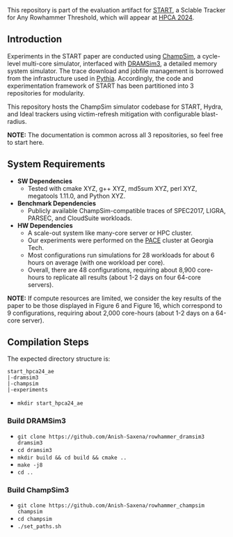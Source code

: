 This repository is part of the evaluation artifact for [START](https://arxiv.org/abs/2308.14889), a Sclable Tracker for Any Rowhammer Threshold, which will appear at [HPCA 2024](https://www.hpca-conf.org/2024/). 

## Introduction

Experiments in the START paper are conducted using [ChampSim](https://github.com/ChampSim/ChampSim), a cycle-level multi-core simulator, interfaced with [DRAMSim3](https://github.com/umd-memsys/DRAMsim3), a detailed memory system simulator. The trace download and jobfile management is borrowed from the infrastructure used in [Pythia](https://github.com/CMU-SAFARI/Pythia). Accordingly, the code and experimentation framework of START has been partitioned into 3 repositories for modularity. 

This repository hosts the ChampSim simulator codebase for START, Hydra, and Ideal trackers using victim-refresh mitigation with configurable blast-radius. 

**NOTE:** The documentation is common across all 3 repositories, so feel free to start here.

## System Requirements

   - **SW Dependencies** 
     - Tested with cmake XYZ, g++ XYZ, md5sum XYZ, perl XYZ, megatools 1.11.0, and Python XYZ.
   - **Benchmark Dependencies** 
     - Publicly available ChampSim-compatible traces of SPEC2017, LIGRA, PARSEC, and CloudSuite workloads.
   - **HW Dependencies** 
     - A scale-out system like many-core server or HPC cluster.
     - Our experiments were performed on the [PACE](https://pace.gatech.edu) cluster at Georgia Tech.
     - Most configurations run simulations for 28 workloads for about 6 hours on average (with one workload per core).
     - Overall, there are 48 configurations, requiring about 8,900 core-hours to replicate all results (about 1-2 days on four 64-core servers).

**NOTE:** If compute resources are limited, we consider the key results of the paper to be those displayed in Figure 6 and Figure 16, which correspond to 9 configurations, requiring about 2,000 core-hours (about 1-2 days on a 64-core server).

## Compilation Steps

The expected directory structure is:

```
start_hpca24_ae
|-dramsim3
|-champsim
|-experiments
```

* `mkdir start_hpca24_ae`

### Build DRAMSim3

* `git clone https://github.com/Anish-Saxena/rowhammer_dramsim3 dramsim3`
* `cd dramsim3`
* `mkdir build && cd build && cmake ..`
* `make -j8`
* `cd ..`

### Build ChampSim3

* `git clone https://github.com/Anish-Saxena/rowhammer_champsim champsim`
* `cd champsim`
*  `./set_paths.sh`

